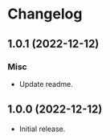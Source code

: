 # Changelog

## 1.0.1 (2022-12-12)

### Misc

- Update readme.

## 1.0.0 (2022-12-12)

- Initial release.
